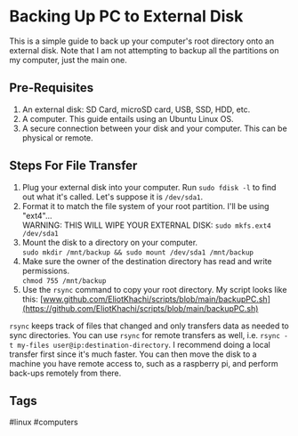# Backing Up PC to External Disk

This is a simple guide to back up your computer's root directory onto an external disk. Note that I am not attempting to backup all the partitions on my computer, just the main one. 

## Pre-Requisites
1. An external disk: SD Card, microSD card, USB, SSD, HDD, etc.  
2. A computer. This guide entails using an Ubuntu Linux OS.  
3. A secure connection between your disk and your computer. This can be physical or remote.  

## Steps For File Transfer
1. Plug your external disk into your computer. Run `sudo fdisk -l` to find out what it's called. Let's suppose it is `/dev/sda1`.  
2. Format it to match the file system of your root partition. I'll be using "ext4"...  
WARNING: THIS WILL WIPE YOUR EXTERNAL DISK: `sudo mkfs.ext4 /dev/sda1`  
3. Mount the disk to a directory on your computer.  
`sudo mkdir /mnt/backup && sudo mount /dev/sda1 /mnt/backup`
4. Make sure the owner of the destination directory has read and write permissions.  
`chmod 755 /mnt/backup`  
5. Use the `rsync` command to copy your root directory. My script looks like this: [www.github.com/EliotKhachi/scripts/blob/main/backupPC.sh](https://github.com/EliotKhachi/scripts/blob/main/backupPC.sh)  

`rsync` keeps track of files that changed and only transfers data as needed to sync directories. You can use `rsync` for remote transfers as well, i.e. `rsync -t my-files user@ip:destination-directory`. I recommend doing a local transfer first since it's much faster. You can then move the disk to a machine you have remote access to, such as a raspberry pi, and perform back-ups remotely from there.  

## Tags
#linux #computers

